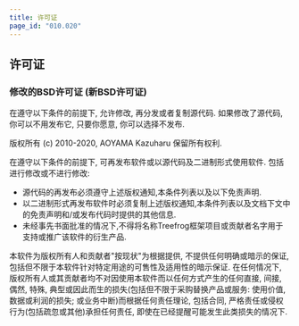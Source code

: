 ```yaml
---
title: 许可证
page_id: "010.020"
---
```


## 许可证

### 修改的BSD许可证 (新BSD许可证)

在遵守以下条件的前提下, 允许修改, 再分发或者复制源代码. 如果修改了源代码, 你可以不用发布它, 只要你愿意, 你可以选择不发布.

版权所有 (c) 2010-2020, AOYAMA Kazuharu
保留所有权利.

在遵守以下条件的前提下, 可再发布软件或以源代码及二进制形式使用软件. 包括进行修改或不进行修改:

* 源代码的再发布必须遵守上述版权通知,本条件列表以及以下免责声明.
* 以二进制形式再发布软件时必须复制上述版权通知,本条件列表以及文档下文中的免责声明和/或发布代码时提供的其他信息.
* 未经事先书面批准的情况下,不得将名称Treefrog框架项目或贡献者名字用于支持或推广该软件的衍生产品.

本软件为版权所有人和贡献者"按现状"为根据提供, 不提供任何明确或暗示的保证, 包括但不限于本软件针对特定用途的可售性及适用性的暗示保证. 在任何情况下, 版权所有人或其贡献者均不对因使用本软件而以任何方式产生的任何直接, 间接, 偶然, 特殊, 典型或因此而生的损失(包括但不限于采购替换产品或服务: 使用价值, 数据或利润的损失; 或业务中断)而根据任何责任理论, 包括合同, 严格责任或侵权行为(包括疏忽或其他)承担任何责任, 即使在已经提醒可能发生此类损失的情况下.
